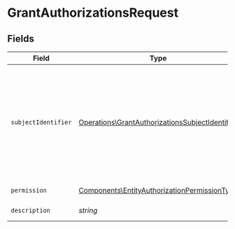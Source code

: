 # GrantAuthorizationsRequest


## Fields

| Field                                                                                                                                                 | Type                                                                                                                                                  | Required                                                                                                                                              | Description                                                                                                                                           |
| ----------------------------------------------------------------------------------------------------------------------------------------------------- | ----------------------------------------------------------------------------------------------------------------------------------------------------- | ----------------------------------------------------------------------------------------------------------------------------------------------------- | ----------------------------------------------------------------------------------------------------------------------------------------------------- |
| `subjectIdentifier`                                                                                                                                   | [Operations\GrantAuthorizationsSubjectIdentifier](../../Models/Operations/GrantAuthorizationsSubjectIdentifier.md)                                    | :heavy_check_mark:                                                                                                                                    | Identyfikator podmiotu uprawnianego.<br/>\| Type \| Value \|<br/>\| --- \| --- \|<br/>\| Nip \| 10 cyfrowy numer NIP \|<br/>\| PeppolId \| Identyfikator dostawcy usług Peppol \| |
| `permission`                                                                                                                                          | [Components\EntityAuthorizationPermissionType](../../Models/Components/EntityAuthorizationPermissionType.md)                                          | :heavy_check_mark:                                                                                                                                    | Rodzaj uprawnienia.                                                                                                                                   |
| `description`                                                                                                                                         | *string*                                                                                                                                              | :heavy_check_mark:                                                                                                                                    | Opis uprawnienia                                                                                                                                      |